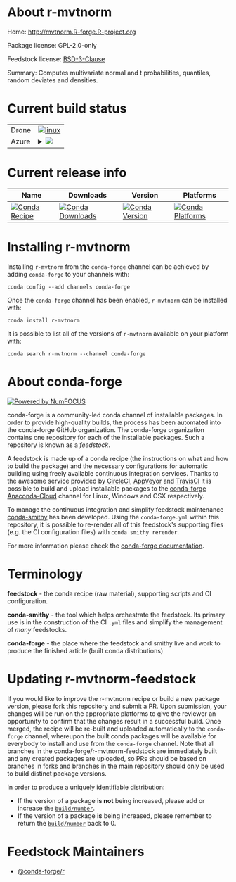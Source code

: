 About r-mvtnorm
===============

Home: http://mvtnorm.R-forge.R-project.org

Package license: GPL-2.0-only

Feedstock license: [BSD-3-Clause](https://github.com/conda-forge/r-mvtnorm-feedstock/blob/master/LICENSE.txt)

Summary: Computes multivariate normal and t probabilities, quantiles, random deviates and densities.

Current build status
====================


<table><tr>
    <td>Drone</td>
    <td>
      <a href="https://cloud.drone.io/conda-forge/r-mvtnorm-feedstock">
        <img alt="linux" src="https://img.shields.io/drone/build/conda-forge/r-mvtnorm-feedstock/master.svg?label=Linux">
      </a>
    </td>
  </tr>
    
  <tr>
    <td>Azure</td>
    <td>
      <details>
        <summary>
          <a href="https://dev.azure.com/conda-forge/feedstock-builds/_build/latest?definitionId=1383&branchName=master">
            <img src="https://dev.azure.com/conda-forge/feedstock-builds/_apis/build/status/r-mvtnorm-feedstock?branchName=master">
          </a>
        </summary>
        <table>
          <thead><tr><th>Variant</th><th>Status</th></tr></thead>
          <tbody><tr>
              <td>linux_64_c_compiler_version7fortran_compiler_version7r_base3.6target_platformlinux-64</td>
              <td>
                <a href="https://dev.azure.com/conda-forge/feedstock-builds/_build/latest?definitionId=1383&branchName=master">
                  <img src="https://dev.azure.com/conda-forge/feedstock-builds/_apis/build/status/r-mvtnorm-feedstock?branchName=master&jobName=linux&configuration=linux_64_c_compiler_version7fortran_compiler_version7r_base3.6target_platformlinux-64" alt="variant">
                </a>
              </td>
            </tr><tr>
              <td>linux_64_c_compiler_version7fortran_compiler_version7r_base4.0target_platformlinux-64</td>
              <td>
                <a href="https://dev.azure.com/conda-forge/feedstock-builds/_build/latest?definitionId=1383&branchName=master">
                  <img src="https://dev.azure.com/conda-forge/feedstock-builds/_apis/build/status/r-mvtnorm-feedstock?branchName=master&jobName=linux&configuration=linux_64_c_compiler_version7fortran_compiler_version7r_base4.0target_platformlinux-64" alt="variant">
                </a>
              </td>
            </tr><tr>
              <td>linux_64_c_compiler_version9fortran_compiler_version9r_base3.6target_platformlinux-64</td>
              <td>
                <a href="https://dev.azure.com/conda-forge/feedstock-builds/_build/latest?definitionId=1383&branchName=master">
                  <img src="https://dev.azure.com/conda-forge/feedstock-builds/_apis/build/status/r-mvtnorm-feedstock?branchName=master&jobName=linux&configuration=linux_64_c_compiler_version9fortran_compiler_version9r_base3.6target_platformlinux-64" alt="variant">
                </a>
              </td>
            </tr><tr>
              <td>linux_64_c_compiler_version9fortran_compiler_version9r_base4.0target_platformlinux-64</td>
              <td>
                <a href="https://dev.azure.com/conda-forge/feedstock-builds/_build/latest?definitionId=1383&branchName=master">
                  <img src="https://dev.azure.com/conda-forge/feedstock-builds/_apis/build/status/r-mvtnorm-feedstock?branchName=master&jobName=linux&configuration=linux_64_c_compiler_version9fortran_compiler_version9r_base4.0target_platformlinux-64" alt="variant">
                </a>
              </td>
            </tr><tr>
              <td>linux_aarch64_c_compiler_version7fortran_compiler_version7r_base3.6target_platformlinux-aarch64</td>
              <td>
                <a href="https://dev.azure.com/conda-forge/feedstock-builds/_build/latest?definitionId=1383&branchName=master">
                  <img src="https://dev.azure.com/conda-forge/feedstock-builds/_apis/build/status/r-mvtnorm-feedstock?branchName=master&jobName=linux&configuration=linux_aarch64_c_compiler_version7fortran_compiler_version7r_base3.6target_platformlinux-aarch64" alt="variant">
                </a>
              </td>
            </tr><tr>
              <td>linux_aarch64_c_compiler_version7fortran_compiler_version7r_base4.0target_platformlinux-aarch64</td>
              <td>
                <a href="https://dev.azure.com/conda-forge/feedstock-builds/_build/latest?definitionId=1383&branchName=master">
                  <img src="https://dev.azure.com/conda-forge/feedstock-builds/_apis/build/status/r-mvtnorm-feedstock?branchName=master&jobName=linux&configuration=linux_aarch64_c_compiler_version7fortran_compiler_version7r_base4.0target_platformlinux-aarch64" alt="variant">
                </a>
              </td>
            </tr><tr>
              <td>linux_aarch64_c_compiler_version9fortran_compiler_version9r_base3.6target_platformlinux-aarch64</td>
              <td>
                <a href="https://dev.azure.com/conda-forge/feedstock-builds/_build/latest?definitionId=1383&branchName=master">
                  <img src="https://dev.azure.com/conda-forge/feedstock-builds/_apis/build/status/r-mvtnorm-feedstock?branchName=master&jobName=linux&configuration=linux_aarch64_c_compiler_version9fortran_compiler_version9r_base3.6target_platformlinux-aarch64" alt="variant">
                </a>
              </td>
            </tr><tr>
              <td>linux_aarch64_c_compiler_version9fortran_compiler_version9r_base4.0target_platformlinux-aarch64</td>
              <td>
                <a href="https://dev.azure.com/conda-forge/feedstock-builds/_build/latest?definitionId=1383&branchName=master">
                  <img src="https://dev.azure.com/conda-forge/feedstock-builds/_apis/build/status/r-mvtnorm-feedstock?branchName=master&jobName=linux&configuration=linux_aarch64_c_compiler_version9fortran_compiler_version9r_base4.0target_platformlinux-aarch64" alt="variant">
                </a>
              </td>
            </tr><tr>
              <td>linux_ppc64le_c_compiler_version8fortran_compiler_version8r_base3.6target_platformlinux-ppc64le</td>
              <td>
                <a href="https://dev.azure.com/conda-forge/feedstock-builds/_build/latest?definitionId=1383&branchName=master">
                  <img src="https://dev.azure.com/conda-forge/feedstock-builds/_apis/build/status/r-mvtnorm-feedstock?branchName=master&jobName=linux&configuration=linux_ppc64le_c_compiler_version8fortran_compiler_version8r_base3.6target_platformlinux-ppc64le" alt="variant">
                </a>
              </td>
            </tr><tr>
              <td>linux_ppc64le_c_compiler_version8fortran_compiler_version8r_base4.0target_platformlinux-ppc64le</td>
              <td>
                <a href="https://dev.azure.com/conda-forge/feedstock-builds/_build/latest?definitionId=1383&branchName=master">
                  <img src="https://dev.azure.com/conda-forge/feedstock-builds/_apis/build/status/r-mvtnorm-feedstock?branchName=master&jobName=linux&configuration=linux_ppc64le_c_compiler_version8fortran_compiler_version8r_base4.0target_platformlinux-ppc64le" alt="variant">
                </a>
              </td>
            </tr><tr>
              <td>linux_ppc64le_c_compiler_version9fortran_compiler_version9r_base3.6target_platformlinux-ppc64le</td>
              <td>
                <a href="https://dev.azure.com/conda-forge/feedstock-builds/_build/latest?definitionId=1383&branchName=master">
                  <img src="https://dev.azure.com/conda-forge/feedstock-builds/_apis/build/status/r-mvtnorm-feedstock?branchName=master&jobName=linux&configuration=linux_ppc64le_c_compiler_version9fortran_compiler_version9r_base3.6target_platformlinux-ppc64le" alt="variant">
                </a>
              </td>
            </tr><tr>
              <td>linux_ppc64le_c_compiler_version9fortran_compiler_version9r_base4.0target_platformlinux-ppc64le</td>
              <td>
                <a href="https://dev.azure.com/conda-forge/feedstock-builds/_build/latest?definitionId=1383&branchName=master">
                  <img src="https://dev.azure.com/conda-forge/feedstock-builds/_apis/build/status/r-mvtnorm-feedstock?branchName=master&jobName=linux&configuration=linux_ppc64le_c_compiler_version9fortran_compiler_version9r_base4.0target_platformlinux-ppc64le" alt="variant">
                </a>
              </td>
            </tr><tr>
              <td>osx_64_fortran_compiler_version7r_base3.6target_platformosx-64</td>
              <td>
                <a href="https://dev.azure.com/conda-forge/feedstock-builds/_build/latest?definitionId=1383&branchName=master">
                  <img src="https://dev.azure.com/conda-forge/feedstock-builds/_apis/build/status/r-mvtnorm-feedstock?branchName=master&jobName=osx&configuration=osx_64_fortran_compiler_version7r_base3.6target_platformosx-64" alt="variant">
                </a>
              </td>
            </tr><tr>
              <td>osx_64_fortran_compiler_version7r_base4.0target_platformosx-64</td>
              <td>
                <a href="https://dev.azure.com/conda-forge/feedstock-builds/_build/latest?definitionId=1383&branchName=master">
                  <img src="https://dev.azure.com/conda-forge/feedstock-builds/_apis/build/status/r-mvtnorm-feedstock?branchName=master&jobName=osx&configuration=osx_64_fortran_compiler_version7r_base4.0target_platformosx-64" alt="variant">
                </a>
              </td>
            </tr><tr>
              <td>osx_64_fortran_compiler_version9r_base3.6target_platformosx-64</td>
              <td>
                <a href="https://dev.azure.com/conda-forge/feedstock-builds/_build/latest?definitionId=1383&branchName=master">
                  <img src="https://dev.azure.com/conda-forge/feedstock-builds/_apis/build/status/r-mvtnorm-feedstock?branchName=master&jobName=osx&configuration=osx_64_fortran_compiler_version9r_base3.6target_platformosx-64" alt="variant">
                </a>
              </td>
            </tr><tr>
              <td>osx_64_fortran_compiler_version9r_base4.0target_platformosx-64</td>
              <td>
                <a href="https://dev.azure.com/conda-forge/feedstock-builds/_build/latest?definitionId=1383&branchName=master">
                  <img src="https://dev.azure.com/conda-forge/feedstock-builds/_apis/build/status/r-mvtnorm-feedstock?branchName=master&jobName=osx&configuration=osx_64_fortran_compiler_version9r_base4.0target_platformosx-64" alt="variant">
                </a>
              </td>
            </tr><tr>
              <td>win_64_r_base3.6target_platformwin-64</td>
              <td>
                <a href="https://dev.azure.com/conda-forge/feedstock-builds/_build/latest?definitionId=1383&branchName=master">
                  <img src="https://dev.azure.com/conda-forge/feedstock-builds/_apis/build/status/r-mvtnorm-feedstock?branchName=master&jobName=win&configuration=win_64_r_base3.6target_platformwin-64" alt="variant">
                </a>
              </td>
            </tr><tr>
              <td>win_64_r_base4.0target_platformwin-64</td>
              <td>
                <a href="https://dev.azure.com/conda-forge/feedstock-builds/_build/latest?definitionId=1383&branchName=master">
                  <img src="https://dev.azure.com/conda-forge/feedstock-builds/_apis/build/status/r-mvtnorm-feedstock?branchName=master&jobName=win&configuration=win_64_r_base4.0target_platformwin-64" alt="variant">
                </a>
              </td>
            </tr>
          </tbody>
        </table>
      </details>
    </td>
  </tr>
</table>

Current release info
====================

| Name | Downloads | Version | Platforms |
| --- | --- | --- | --- |
| [![Conda Recipe](https://img.shields.io/badge/recipe-r--mvtnorm-green.svg)](https://anaconda.org/conda-forge/r-mvtnorm) | [![Conda Downloads](https://img.shields.io/conda/dn/conda-forge/r-mvtnorm.svg)](https://anaconda.org/conda-forge/r-mvtnorm) | [![Conda Version](https://img.shields.io/conda/vn/conda-forge/r-mvtnorm.svg)](https://anaconda.org/conda-forge/r-mvtnorm) | [![Conda Platforms](https://img.shields.io/conda/pn/conda-forge/r-mvtnorm.svg)](https://anaconda.org/conda-forge/r-mvtnorm) |

Installing r-mvtnorm
====================

Installing `r-mvtnorm` from the `conda-forge` channel can be achieved by adding `conda-forge` to your channels with:

```
conda config --add channels conda-forge
```

Once the `conda-forge` channel has been enabled, `r-mvtnorm` can be installed with:

```
conda install r-mvtnorm
```

It is possible to list all of the versions of `r-mvtnorm` available on your platform with:

```
conda search r-mvtnorm --channel conda-forge
```


About conda-forge
=================

[![Powered by NumFOCUS](https://img.shields.io/badge/powered%20by-NumFOCUS-orange.svg?style=flat&colorA=E1523D&colorB=007D8A)](http://numfocus.org)

conda-forge is a community-led conda channel of installable packages.
In order to provide high-quality builds, the process has been automated into the
conda-forge GitHub organization. The conda-forge organization contains one repository
for each of the installable packages. Such a repository is known as a *feedstock*.

A feedstock is made up of a conda recipe (the instructions on what and how to build
the package) and the necessary configurations for automatic building using freely
available continuous integration services. Thanks to the awesome service provided by
[CircleCI](https://circleci.com/), [AppVeyor](https://www.appveyor.com/)
and [TravisCI](https://travis-ci.com/) it is possible to build and upload installable
packages to the [conda-forge](https://anaconda.org/conda-forge)
[Anaconda-Cloud](https://anaconda.org/) channel for Linux, Windows and OSX respectively.

To manage the continuous integration and simplify feedstock maintenance
[conda-smithy](https://github.com/conda-forge/conda-smithy) has been developed.
Using the ``conda-forge.yml`` within this repository, it is possible to re-render all of
this feedstock's supporting files (e.g. the CI configuration files) with ``conda smithy rerender``.

For more information please check the [conda-forge documentation](https://conda-forge.org/docs/).

Terminology
===========

**feedstock** - the conda recipe (raw material), supporting scripts and CI configuration.

**conda-smithy** - the tool which helps orchestrate the feedstock.
                   Its primary use is in the construction of the CI ``.yml`` files
                   and simplify the management of *many* feedstocks.

**conda-forge** - the place where the feedstock and smithy live and work to
                  produce the finished article (built conda distributions)


Updating r-mvtnorm-feedstock
============================

If you would like to improve the r-mvtnorm recipe or build a new
package version, please fork this repository and submit a PR. Upon submission,
your changes will be run on the appropriate platforms to give the reviewer an
opportunity to confirm that the changes result in a successful build. Once
merged, the recipe will be re-built and uploaded automatically to the
`conda-forge` channel, whereupon the built conda packages will be available for
everybody to install and use from the `conda-forge` channel.
Note that all branches in the conda-forge/r-mvtnorm-feedstock are
immediately built and any created packages are uploaded, so PRs should be based
on branches in forks and branches in the main repository should only be used to
build distinct package versions.

In order to produce a uniquely identifiable distribution:
 * If the version of a package **is not** being increased, please add or increase
   the [``build/number``](https://conda.io/docs/user-guide/tasks/build-packages/define-metadata.html#build-number-and-string).
 * If the version of a package **is** being increased, please remember to return
   the [``build/number``](https://conda.io/docs/user-guide/tasks/build-packages/define-metadata.html#build-number-and-string)
   back to 0.

Feedstock Maintainers
=====================

* [@conda-forge/r](https://github.com/conda-forge/r/)

